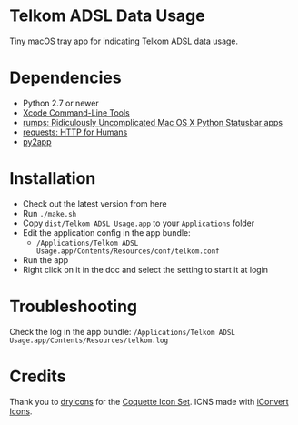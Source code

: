 # Telkom ADSL Data Usage
Tiny macOS tray app for indicating Telkom ADSL data usage.

# Dependencies
* Python 2.7 or newer
* [Xcode Command-Line Tools](https://developer.apple.com/xcode/)
* [rumps: Ridiculously Uncomplicated Mac OS X Python Statusbar apps](https://github.com/jaredks/rumps)
* [requests: HTTP for Humans](http://docs.python-requests.org/en/master/)
* [py2app](https://py2app.readthedocs.io/en/latest/)

# Installation
* Check out the latest version from here
* Run `./make.sh`
* Copy `dist/Telkom ADSL Usage.app` to your `Applications` folder
* Edit the application config in the app bundle: 
  * `/Applications/Telkom ADSL Usage.app/Contents/Resources/conf/telkom.conf`
* Run the app
* Right click on it in the doc and select the setting to start it at login

# Troubleshooting
Check the log in the app bundle:
`/Applications/Telkom ADSL Usage.app/Contents/Resources/telkom.log`

# Credits
Thank you to [dryicons](http://dryicons.com/) for the [Coquette Icon Set](http://dryicons.com/free-icons/preview/coquette-icons-set/). ICNS made with [iConvert Icons](https://iconverticons.com/online/).
